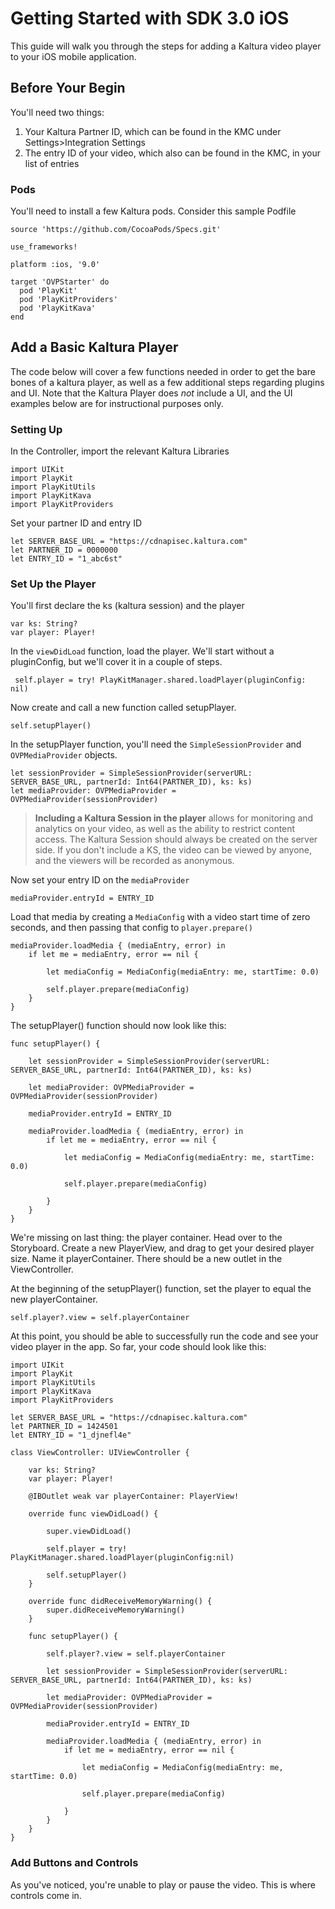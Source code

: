 # Getting Started with SDK 3.0 iOS

This guide will walk you through the steps for adding a Kaltura video player to your iOS mobile application.

## Before Your Begin

You'll need two things: 
1. Your Kaltura Partner ID, which can be found in the KMC under Settings>Integration Settings 
2. The entry ID of your video, which also can be found in the KMC, in your list of entries

### Pods 

You'll need to install a few Kaltura pods. Consider this sample Podfile 
```
source 'https://github.com/CocoaPods/Specs.git'

use_frameworks!

platform :ios, '9.0'

target 'OVPStarter' do
  pod 'PlayKit'
  pod 'PlayKitProviders'
  pod 'PlayKitKava'
end
```

## Add a Basic Kaltura Player 

The code below will cover a few functions needed in order to get the bare bones of a kaltura player, as well as a few additional steps regarding plugins and UI. 
Note that the Kaltura Player does *not* include a UI, and the UI examples below are for instructional purposes only. 

### Setting Up 

In the Controller, import the relevant Kaltura Libraries 

```
import UIKit
import PlayKit
import PlayKitUtils
import PlayKitKava
import PlayKitProviders
```

Set your partner ID and entry ID 

```
let SERVER_BASE_URL = "https://cdnapisec.kaltura.com"
let PARTNER_ID = 0000000
let ENTRY_ID = "1_abc6st"
```

### Set Up the Player

You'll first declare the ks (kaltura session) and the player

```
var ks: String?
var player: Player! 
```

In the `viewDidLoad` function, load the player. We'll start without a pluginConfig, but we'll cover it in a couple of steps. 

 ```
  self.player = try! PlayKitManager.shared.loadPlayer(pluginConfig: nil)
 ```
Now create and call a new function called setupPlayer. 

```
self.setupPlayer()
```

In the setupPlayer function, you'll need the `SimpleSessionProvider` and `OVPMediaProvider` objects. 

```
let sessionProvider = SimpleSessionProvider(serverURL: SERVER_BASE_URL, partnerId: Int64(PARTNER_ID), ks: ks)
let mediaProvider: OVPMediaProvider = OVPMediaProvider(sessionProvider)
```

> **Including a Kaltura Session in the player** allows for monitoring and analytics on your video, as well as the ability to restrict content access. The Kaltura Session should always be created on the server side. If you don't include a KS, the video can be viewed by anyone, and the viewers will be recorded as anonymous. 

Now set your entry ID on the `mediaProvider`

```
mediaProvider.entryId = ENTRY_ID
```

Load that media by creating a `MediaConfig` with a video start time of zero seconds, and then passing that config to `player.prepare()`

```
mediaProvider.loadMedia { (mediaEntry, error) in
    if let me = mediaEntry, error == nil {
    
        let mediaConfig = MediaConfig(mediaEntry: me, startTime: 0.0)

        self.player.prepare(mediaConfig)
    }
}
```

The setupPlayer() function should now look like this: 

```
func setupPlayer() {

    let sessionProvider = SimpleSessionProvider(serverURL: SERVER_BASE_URL, partnerId: Int64(PARTNER_ID), ks: ks)

    let mediaProvider: OVPMediaProvider = OVPMediaProvider(sessionProvider)

    mediaProvider.entryId = ENTRY_ID

    mediaProvider.loadMedia { (mediaEntry, error) in
        if let me = mediaEntry, error == nil {

            let mediaConfig = MediaConfig(mediaEntry: me, startTime: 0.0)

            self.player.prepare(mediaConfig)

        }
    }
}
```

We're missing on last thing: the player container. Head over to the Storyboard. Create a new PlayerView, and drag to get your desired player size. Name it playerContainer. There should be a new outlet in the ViewController. 

At the beginning of the setupPlayer() function, set the player to equal the new playerContainer. 
```
self.player?.view = self.playerContainer
```
At this point, you should be able to successfully run the code and see your video player in the app. So far, your code should look like this: 

```
import UIKit
import PlayKit
import PlayKitUtils
import PlayKitKava
import PlayKitProviders

let SERVER_BASE_URL = "https://cdnapisec.kaltura.com"
let PARTNER_ID = 1424501
let ENTRY_ID = "1_djnefl4e"

class ViewController: UIViewController {
    
    var ks: String?
    var player: Player!
    
    @IBOutlet weak var playerContainer: PlayerView!
    
    override func viewDidLoad() {
        
        super.viewDidLoad()

        self.player = try! PlayKitManager.shared.loadPlayer(pluginConfig:nil)
        
        self.setupPlayer()
    }

    override func didReceiveMemoryWarning() {
        super.didReceiveMemoryWarning()
    }
    
    func setupPlayer() {
        
        self.player?.view = self.playerContainer
        
        let sessionProvider = SimpleSessionProvider(serverURL: SERVER_BASE_URL, partnerId: Int64(PARTNER_ID), ks: ks)
        
        let mediaProvider: OVPMediaProvider = OVPMediaProvider(sessionProvider)
        
        mediaProvider.entryId = ENTRY_ID
        
        mediaProvider.loadMedia { (mediaEntry, error) in
            if let me = mediaEntry, error == nil {
                
                let mediaConfig = MediaConfig(mediaEntry: me, startTime: 0.0)
    
                self.player.prepare(mediaConfig)
                
            }
        }
    }
}

```

### Add Buttons and Controls 

As you've noticed, you're unable to play or pause the video. This is where controls come in. 
